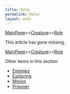 ```yaml
---
title: Role
permalink: Role/
layout: wiki
---
```


[MainPage](/keeperrl_wiki/ "wikilink")>>[Creature](/keeperrl_wiki/Creature "wikilink")>>[Role](/keeperrl_wiki/Role "wikilink")

This article has gone missing.

[MainPage](/keeperrl_wiki/ "wikilink")>>[Creature](/keeperrl_wiki/Creature "wikilink")>>[Role](/keeperrl_wiki/Role "wikilink")

Other items in this section
-    [Enemies](/keeperrl_wiki/Enemies "wikilink")
-    [Exploring](/keeperrl_wiki/Exploring "wikilink")
-    [Minion](/keeperrl_wiki/Minion "wikilink")
-    [Prisoner](/keeperrl_wiki/Prisoner "wikilink")
